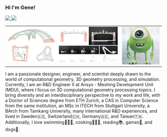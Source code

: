 ### Hi I'm Gene! 

<p align='left'>
  
  <a href="https://www.linkedin.com/in/kaogene/">
    <img src="https://img.shields.io/badge/linkedin-%230077B5.svg?&style=for-the-badge&logo=linkedin&logoColor=white" />        
  </a>
  <a href="https://www.geneatcg.com/">
    <img src="https://img.shields.io/badge/website-000000?style=for-the-badge&logo=About.me&logoColor=white" />
  </a>

</p>

<table>
  <tr>
    <td valign="top"><img src="https://github.com/GeneKao/GeneKao/blob/main/cra.jpg?raw=true"/></td>
    <td valign="top"><img src="https://github.com/GeneKao/GeneKao/blob/main/mikeMU.gif?raw=true"/></td>
  </tr>
</table>

I am a passionate designer, engineer, and scientist deeply drawn to the world of computational geometry, 3D geometry processing, and simulation. Currently, I am an R&D Engineer II at Ansys - Meshing Development Unit (MDU), where I focus on 3D computational geometry processing topics. I bring diversity and an interdisciplinary perspective to my work and life, with a Doctor of Sciences degree from ETH Zurich, a CAS in Computer Science from the same institution, an MSc in ITECH from Stuttgart University, a BArch from Tamkang University, many international R&D experiences, and lived in Sweden🇸🇪, Switzerland🇨🇭, Germany🇩🇪, and Taiwan🇹🇼. Additionally, I love swimming🏊🏼‍♂️, cooking👨🏻‍🍳, reading📚, games👾, and dogs🐶.